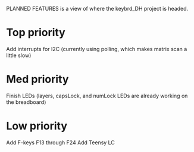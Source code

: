 PLANNED FEATURES is a view of where the keybrd_DH project is headed.

Top priority
============
Add interrupts for I2C (currently using polling, which makes matrix scan a little slow)

Med priority
=============
Finish LEDs (layers, capsLock, and numLock LEDs are already working on the breadboard)

Low priority
============
Add F-keys F13 through F24
Add Teensy LC
